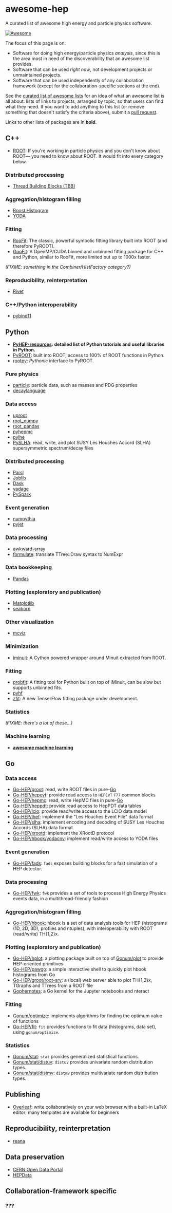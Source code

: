 # awesome-hep

A curated list of awesome high energy and particle physics software.

[![Awesome](https://cdn.rawgit.com/sindresorhus/awesome/d7305f38d29fed78fa85652e3a63e154dd8e8829/media/badge.svg)](https://github.com/sindresorhus/awesome)

The focus of this page is on:

   * Software for doing high energy/particle physics _analysis_, since this is the area most in need of the discoverability that an awesome list provides.
   * Software that can be used _right now_, not development projects or unmaintained projects.
   * Software that can be used independently of any collaboration framework (except for the collaboration-specific sections at the end).

See the [curated list of awesome lists](https://github.com/sindresorhus/awesome) for an idea of what an awesome list is all about: lists of links to projects, arranged by topic, so that users can find what they need. If you want to add anything to this list (or remove something that doesn't satisfy the criteria above), submit a [pull request](https://github.com/iris-hep/awesome-hep/pulls).

Links to other lists of packages are in **bold**.

## C++

   * [ROOT](https://root.cern/): If you're working in particle physics and you don't know about ROOT— you need to know about ROOT. It would fit into every category below.

### Distributed processing

   * [Thread Building Blocks (TBB)](https://www.threadingbuildingblocks.org/)

### Aggregation/histogram filling

   * [Boost.Histogram](https://github.com/HDembinski/histogram)
   * [YODA](https://yoda.hepforge.org/)

### Fitting

   * [RooFit](http://roofit.sourceforge.net): The classic, powerful symbolic fitting library built into ROOT (and therefore PyROOT).
   * [GooFit](https://github.com/GooFit/GooFit): A OpenMP/CUDA binned and unbinned fitting package for C++ and Python, similar to RooFit, more limited but up to 1000x faster.

_(FIXME: something in the Combiner/HistFactory category?)_

### Reproducibility, reinterpretation

   * [Rivet](https://rivet.hepforge.org)

### C++/Python interoperability

   * [pybind11](https://pybind11.readthedocs.io/en/stable/)

## Python

   * **[PyHEP-resources](https://github.com/hsf-training/PyHEP-resources): detailed list of Python tutorials and useful libraries in Python.**
   * [PyROOT](https://root.cern.ch/pyroot): built into ROOT; access to 100% of ROOT functions in Python.
   * [rootpy](http://www.rootpy.org/): _Pythonic_ interface to PyROOT.

### Pure physics

   * [particle](https://github.com/scikit-hep/particle): particle data, such as masses and PDG properties
   * [decaylanguage](https://github.com/scikit-hep/decaylanguage)

### Data access

   * [uproot](https://github.com/scikit-hep/uproot)
   * [root_numpy](http://scikit-hep.org/root_numpy/)
   * [root_pandas](https://github.com/scikit-hep/root_pandas)
   * [pyhepmc](https://pypi.org/project/pyhepmc/)
   * [pylhe](https://pypi.org/project/pylhe/)
   * [PySLHA](https://pypi.org/project/pyslha/): read, write, and plot SUSY Les Houches Accord (SLHA) supersymmetric spectrum/decay files

### Distributed processing

   * [Parsl](http://parsl-project.org/)
   * [Joblib](https://joblib.readthedocs.io/en/latest/)
   * [Dask](http://dask.pydata.org)
   * [yadage](https://github.com/yadage/yadage)
   * [PySpark](https://spark.apache.org/docs/latest/)

### Event generation

   * [numpythia](https://github.com/scikit-hep/numpythia)
   * [pyjet](https://github.com/scikit-hep/pyjet)

### Data processing

   * [awkward-array](https://github.com/scikit-hep/awkward-array)
   * [formulate](https://github.com/scikit-hep/formulate): translate TTree::Draw syntax to NumExpr

### Data bookkeeping

   * [Pandas](https://pandas.pydata.org/)

### Plotting (exploratory and publication)

   * [Matplotlib](https://matplotlib.org/)
   * [seaborn](https://seaborn.pydata.org/)

### Other visualization

   * [mcviz](https://github.com/mcviz/mcviz)
   
### Minimization

   * [iminuit](https://iminuit.readthedocs.io/en/latest/): A Cython powered wrapper around Minuit extracted from ROOT.

### Fitting

   * [probfit](https://probfit.readthedocs.io/en/latest/): A fitting tool for Python built on top of iMinuit, can be slow but supports unbinned fits.
   * [pyhf](https://diana-hep.org/pyhf/)
   * [zfit](https://github.com/zfit/zfit): A new TenserFlow fitting package under development.

### Statistics

_(FIXME: there's a lot of these...)_

### Machine learning

   * **[awesome machine learning](https://github.com/josephmisiti/awesome-machine-learning)**

## Go

### Data access

   * [Go-HEP/groot](https://go-hep.org/x/hep/groot): read, write ROOT files in pure-[Go](https://golang.org)
   * [Go-HEP/hepevt](https://go-hep.org/x/hep/hepmc): provide read access to `HEPEVT` `F77` common blocks
   * [Go-HEP/hepmc](https://go-hep.org/x/hep/hepmc): read, write HepMC files in pure-[Go](https://golang.org)
   * [Go-HEP/heppdt](https://go-hep.org/x/hep/heppdt): provide read access to HepPDT data tables
   * [Go-HEP/lcio](https://go-hep.org/x/hep/lcio): provide read/write access to the LCIO data model
   * [Go-HEP/lhef](https://go-hep.org/x/hep/lhef): implement the "Les Houches Event File" data format
   * [Go-HEP/slha](https://go-hep.org/x/hep/slha): implement encoding and decoding of SUSY Les Houches Accords (SLHA) data format
   * [Go-HEP/xrootd](https://go-hep.org/x/hep/xrootd): implement the XRootD protocol
   * [Go-HEP/hbook/yodacnv](https://go-hep.org/x/hep/hbook/yodacnv): implement read/write access to YODA files

### Event generation

   * [Go-HEP/fads](https://go-hep.org/x/hep/fads): `fads` exposes building blocks for a fast simulation of a HEP detector.

### Data processing

   * [Go-HEP/fwk](https://go-hep.org/x/hep/fwk): `fwk` provides a set of tools to process High Energy Physics events data, in a multithread-friendly fashion

### Aggregation/histogram filling

   * [Go-HEP/hbook](https://go-hep.org/x/hep/hbook): hbook is a set of data analysis tools for HEP (histograms (1D, 2D, 3D), profiles and ntuples), with interoperability with ROOT (read/write) TH{1,2}x.

### Plotting (exploratory and publication)

   * [Go-HEP/hplot](https://go-hep.org/x/hep/hplot): a plotting package built on top of [Gonum/plot](https://github.com/gonum/plot) to provide HEP-oriented primitives
   * [Go-HEP/pawgo](https://go-hep.org/x/hep/pawgo): a simple interactive shell to quickly plot hbook histograms from Go
   * [Go-HEP/groot/root-srv](https://go-hep.org/x/hep/groot/cmd/root-srv): a (local) web server able to plot TH{1,2}x, TGraphs and TTrees from a ROOT file
   * [Gophernotes](https://github.com/gopherdata/gophernotes): a Go kernel for the Jupyter notebooks and nteract

### Fitting

   * [Gonum/optimize](https://godoc.org/gonum.org/v1/gonum/optimize): implements algorithms for finding the optimum value of functions
   * [Go-HEP/fit](https://go-hep.org/x/hep/fit): `fit` provides functions to fit data (histograms, data set), using `gonum/optimize`.

### Statistics

   * [Gonum/stat](https://godoc.org/gonum.org/v1/gonum/stat): `stat` provides generalized statistical functions.
   * [Gonum/stat/distuv](https://godoc.org/gonum.org/v1/gonum/stat/distuv): `distuv` provides univariate random distribution types.
   * [Gonum/stat/distmv](https://godoc.org/gonum.org/v1/gonum/stat/distmv): `distmv` provides multivariate random distribution types.

## Publishing

   * [Overleaf](https://www.overleaf.com/): write collaboratively on your web browser with a built-in LaTeX editor; many templates are available for beginners

## Reproducibility, reinterpretation

   * [reana](http://reanahub.io/)

## Data preservation

   * [CERN Open Data Portal](http://opendata.cern.ch/)
   * [HEPData](https://www.hepdata.net/)

## Collaboration-framework specific

### ???
